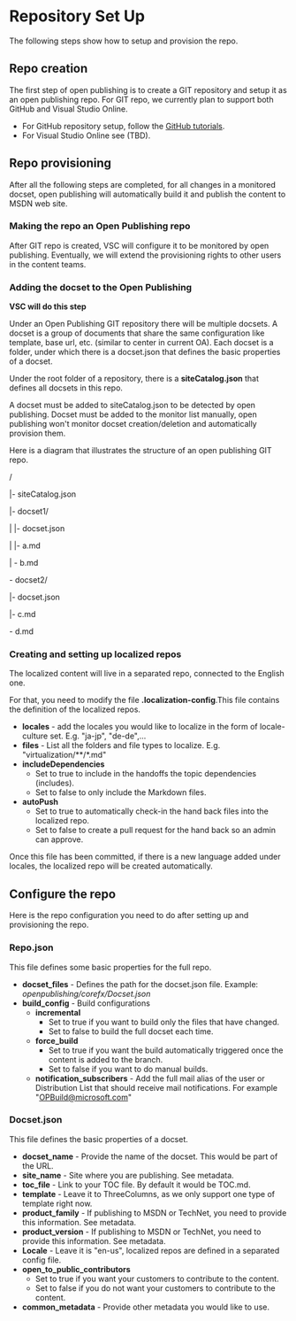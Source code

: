 # Repository Set Up #
The following steps show how to setup and provision the repo.

## Repo creation ##
The first step of open publishing is to create a GIT repository and setup it as an open publishing repo.
For GIT repo, we currently plan to support both GitHub and Visual Studio Online.

- For GitHub repository setup, follow the [GitHub tutorials](https://help.github.com/articles/set-up-git/). 
- For Visual Studio Online see (TBD).

## Repo provisioning ##
After all the following steps are completed, for all changes in a monitored docset, open publishing will automatically build it and publish the content to MSDN web site.


### Making the repo an Open Publishing repo ###
After GIT repo is created, VSC will configure it to be monitored by open publishing. Eventually, we will extend the provisioning rights to other users in the content teams. 

### Adding the docset to the Open Publishing  ###
**VSC will do this step**

Under an Open Publishing GIT repository there will be multiple docsets. A docset is a group of documents that share the same configuration like template, base url, etc. (similar to center in current OA). Each docset is a folder, under which there is a docset.json that defines the basic properties of a docset.

Under the root folder of a repository, there is a **siteCatalog.json** that defines all docsets in this repo.

A docset must be added to siteCatalog.json to be detected by open publishing. Docset must be added to the monitor list manually, open publishing won't monitor docset creation/deletion and automatically provision them.

Here is a diagram that illustrates the structure of an open publishing GIT repo.

/

|- siteCatalog.json

|- docset1/

|  |- docset.json

|  |- a.md

|  \- b.md

\- docset2/

   |- docset.json

   |- c.md

   \- d.md

### Creating and setting up localized repos ###
The localized content will live in a separated repo, connected to the English one. 

For that, you need to modify the file **.localization-config**.This file contains the definition of the localized repos.
 
- **locales** - add the locales you would like to localize in the form of locale-culture set. E.g. "ja-jp", "de-de",...
- **files** - List all the folders and file types to localize. E.g. "virtualization/**/*.md"
- **includeDependencies**
	- Set to true to include in the handoffs the topic dependencies (includes). 
	- Set to false to only include the Markdown files.
- **autoPush**
	- Set to true to automatically check-in the hand back files into the localized repo.
	- Set to false to create a pull request for the hand back so an admin can approve.

Once this file has been committed, if there is a new language added under locales, the localized repo will be created automatically.


## Configure the repo ##
Here is the repo configuration you need to do after setting up and provisioning the repo.

### Repo.json ###
This file defines some basic properties for the full repo.

- **docset_files** - Defines the path for the docset.json file. Example: *openpublishing/corefx/Docset.json*
- **build_config** - Build configurations
	- **incremental**
		- Set to true if you want to build only the files that have changed. 
		- Set to false to build the full docset each time.
	- **force_build** 
		- Set to true if you want the build automatically triggered once the content is added to the branch.
		- Set to false if you want to do manual builds.
	- **notification_subscribers** - Add the full mail alias of the user or Distribution List that should receive mail notifications. For example "OPBuild@microsoft.com" 

### Docset.json ###
This file defines the basic properties of a docset.

- **docset_name** - Provide the name of the docset. This would be part of the URL.
- **site_name** - Site where you are publishing. See metadata.
- **toc_file** - Link to your TOC file. By default it would be TOC.md. 
- **template** - Leave it to ThreeColumns, as we only support one type of template right now. 
- **product_family** - If publishing to MSDN or TechNet, you need to provide this information. See metadata. 
- **product_version** - If publishing to MSDN or TechNet, you need to provide this information. See metadata. 
- **Locale** - Leave it is  "en-us", localized repos are defined in a separated config file.
- **open_to_public_contributors**
	- Set to true if you want your customers to contribute to the content.
	- Set to false if you do not want your customers to contribute to the content.
- **common_metadata** - Provide other metadata  you would like to use.


